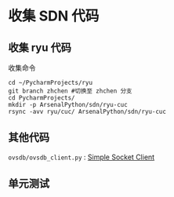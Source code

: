 

# 收集 SDN 代码

## 收集 ryu 代码

收集命令
```
cd ~/PycharmProjects/ryu
git branch zhchen #切换至 zhchen 分支
cd PycharmProjects/
mkdir -p ArsenalPython/sdn/ryu-cuc
rsync -avv ryu/cuc/ ArsenalPython/sdn/ryu-cuc
```

## 其他代码
 
` ovsdb/ovsdb_client.py `  : [Simple Socket Client](https://fredhsu.wordpress.com/2013/10/15/ovsdb-client-in-python/)

## 单元测试 
